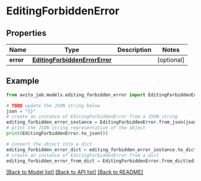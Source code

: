 # EditingForbiddenError


## Properties

Name | Type | Description | Notes
------------ | ------------- | ------------- | -------------
**error** | [**EditingForbiddenErrorError**](EditingForbiddenErrorError.md) |  | [optional] 

## Example

```python
from avito_job.models.editing_forbidden_error import EditingForbiddenError

# TODO update the JSON string below
json = "{}"
# create an instance of EditingForbiddenError from a JSON string
editing_forbidden_error_instance = EditingForbiddenError.from_json(json)
# print the JSON string representation of the object
print(EditingForbiddenError.to_json())

# convert the object into a dict
editing_forbidden_error_dict = editing_forbidden_error_instance.to_dict()
# create an instance of EditingForbiddenError from a dict
editing_forbidden_error_from_dict = EditingForbiddenError.from_dict(editing_forbidden_error_dict)
```
[[Back to Model list]](../README.md#documentation-for-models) [[Back to API list]](../README.md#documentation-for-api-endpoints) [[Back to README]](../README.md)


